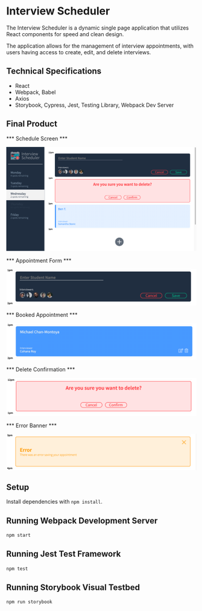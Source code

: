 # Interview Scheduler

The Interview Scheduler is a dynamic single page application that utilizes React components for speed and clean design.

The application allows for the management of interview appointments, with users having access to create, edit, and delete interviews. 

## Technical Specifications
+ React
+ Webpack, Babel
+ Axios
+ Storybook, Cypress, Jest, Testing Library, Webpack Dev Server

## Final Product

*** Schedule Screen ***

!["Schedule Screen"](https://github.com/sahil-athia/scheduler/blob/master/docs/Scheduler.png?raw=true)

*** Appointment Form ***

!["Appointment Form"](https://github.com/sahil-athia/scheduler/blob/master/docs/appointment-form.png?raw=true)

*** Booked Appointment ***

!["Booked Appointment"](https://github.com/sahil-athia/scheduler/blob/master/docs/booked-appointment.png?raw=true)

*** Delete Confirmation ***

!["Delete Confirmation"](https://github.com/sahil-athia/scheduler/blob/master/docs/delete-confirmation.png?raw=true)

*** Error Banner ***

!["Error Banner"](https://github.com/sahil-athia/scheduler/blob/master/docs/error.png?raw=true)

## Setup

Install dependencies with `npm install`.

## Running Webpack Development Server

```sh
npm start
```

## Running Jest Test Framework

```sh
npm test
```

## Running Storybook Visual Testbed

```sh
npm run storybook
```
